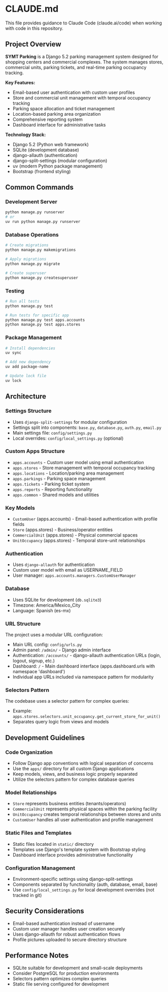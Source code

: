 # CLAUDE.md

This file provides guidance to Claude Code (claude.ai/code) when working with code in this repository.

## Project Overview

**SYMT Parking** is a Django 5.2 parking management system designed for shopping centers and commercial complexes. The system manages stores, commercial units, parking tickets, and real-time parking occupancy tracking. 

**Key Features:**
- Email-based user authentication with custom user profiles
- Store and commercial unit management with temporal occupancy tracking
- Parking space allocation and ticket management
- Location-based parking area organization
- Comprehensive reporting system
- Dashboard interface for administrative tasks

**Technology Stack:**
- Django 5.2 (Python web framework)
- SQLite (development database)
- django-allauth (authentication)
- django-split-settings (modular configuration)
- uv (modern Python package management)
- Bootstrap (frontend styling)

## Common Commands

### Development Server
```bash
python manage.py runserver
# or
uv run python manage.py runserver
```

### Database Operations
```bash
# Create migrations
python manage.py makemigrations

# Apply migrations  
python manage.py migrate

# Create superuser
python manage.py createsuperuser
```

### Testing
```bash
# Run all tests
python manage.py test

# Run tests for specific app
python manage.py test apps.accounts
python manage.py test apps.stores
```

### Package Management
```bash
# Install dependencies
uv sync

# Add new dependency
uv add package-name

# Update lock file
uv lock
```

## Architecture

### Settings Structure
- Uses `django-split-settings` for modular configuration
- Settings split into components: `base.py`, `database.py`, `auth.py`, `email.py`
- Main settings file: `config/settings.py`
- Local overrides: `config/local_settings.py` (optional)

### Custom Apps Structure
- `apps.accounts` - Custom user model using email authentication
- `apps.stores` - Store management with temporal occupancy tracking
- `apps.locations` - Location/parking area management
- `apps.parkings` - Parking space management
- `apps.tickets` - Parking ticket system
- `apps.reports` - Reporting functionality
- `apps.common` - Shared models and utilities

### Key Models
- `CustomUser` (apps.accounts) - Email-based authentication with profile fields
- `Store` (apps.stores) - Business/operator entities
- `CommercialUnit` (apps.stores) - Physical commercial spaces
- `UnitOccupancy` (apps.stores) - Temporal store-unit relationships

### Authentication
- Uses `django-allauth` for authentication
- Custom user model with email as USERNAME_FIELD
- User manager: `apps.accounts.managers.CustomUserManager`

### Database
- Uses SQLite for development (`db.sqlite3`)
- Timezone: America/Mexico_City
- Language: Spanish (es-mx)

### URL Structure
The project uses a modular URL configuration:
- Main URL config: `config/urls.py`
- Admin panel: `/admin/` - Django admin interface
- Authentication: `/accounts/` - django-allauth authentication URLs (login, logout, signup, etc.)
- Dashboard: `/` - Main dashboard interface (apps.dashboard.urls with namespace 'dashboard')
- Individual app URLs included via namespace pattern for modularity

### Selectors Pattern
The codebase uses a selector pattern for complex queries:
- Example: `apps.stores.selectors.unit_occupancy.get_current_store_for_unit()`
- Separates query logic from views and models

## Development Guidelines

### Code Organization
- Follow Django app conventions with logical separation of concerns
- Use the `apps/` directory for all custom Django applications
- Keep models, views, and business logic properly separated
- Utilize the selectors pattern for complex database queries

### Model Relationships
- `Store` represents business entities (tenants/operators)
- `CommercialUnit` represents physical spaces within the parking facility
- `UnitOccupancy` creates temporal relationships between stores and units
- `CustomUser` handles all user authentication and profile management

### Static Files and Templates
- Static files located in `static/` directory
- Templates use Django's template system with Bootstrap styling
- Dashboard interface provides administrative functionality

### Configuration Management
- Environment-specific settings using django-split-settings
- Components separated by functionality (auth, database, email, base)
- Use `config/local_settings.py` for local development overrides (not tracked in git)

## Security Considerations
- Email-based authentication instead of username
- Custom user manager handles user creation securely
- Uses django-allauth for robust authentication flows
- Profile pictures uploaded to secure directory structure

## Performance Notes
- SQLite suitable for development and small-scale deployments
- Consider PostgreSQL for production environments
- Selectors pattern optimizes complex queries
- Static file serving configured for development